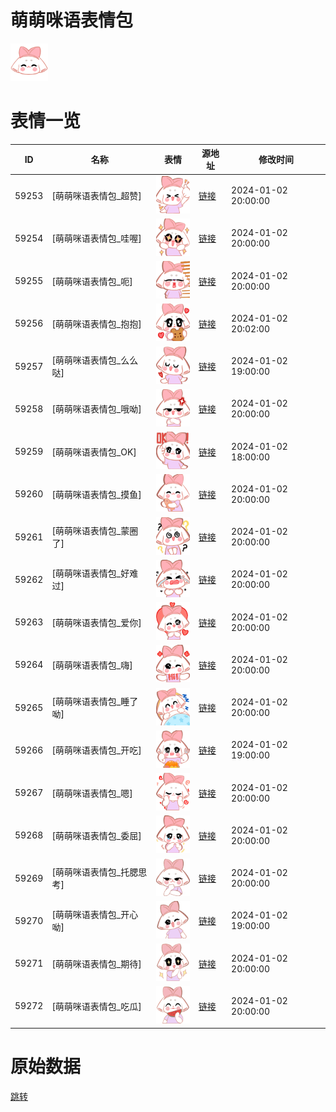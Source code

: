# 萌萌咪语表情包

<img src="./cover.png" height="60" alt="cover" />

# 表情一览

|ID|名称|表情|源地址|修改时间|
|----|----|----|----|----|
|59253|[萌萌咪语表情包_超赞]|<img src="./pic/059253_%5B萌萌咪语表情包_超赞%5D.png" height="60" alt="超赞"/>|[链接](https://i0.hdslb.com/bfs/garb/6178f5a4b83904635973f246cba95d63d8fff232.png)|2024-01-02 20:00:00|
|59254|[萌萌咪语表情包_哇喔]|<img src="./pic/059254_%5B萌萌咪语表情包_哇喔%5D.png" height="60" alt="哇喔"/>|[链接](https://i0.hdslb.com/bfs/garb/89faabfd3cce989e14aa229fa5949e089825b7b3.png)|2024-01-02 20:00:00|
|59255|[萌萌咪语表情包_呃]|<img src="./pic/059255_%5B萌萌咪语表情包_呃%5D.png" height="60" alt="呃"/>|[链接](https://i0.hdslb.com/bfs/garb/45e536d94790c96a9147984aaf7732777c30960e.png)|2024-01-02 20:00:00|
|59256|[萌萌咪语表情包_抱抱]|<img src="./pic/059256_%5B萌萌咪语表情包_抱抱%5D.png" height="60" alt="抱抱"/>|[链接](https://i0.hdslb.com/bfs/garb/34f413ae99a3295dd7c63cbc443fa1e91aade25e.png)|2024-01-02 20:02:00|
|59257|[萌萌咪语表情包_么么哒]|<img src="./pic/059257_%5B萌萌咪语表情包_么么哒%5D.png" height="60" alt="么么哒"/>|[链接](https://i0.hdslb.com/bfs/garb/0f3211dd246702afb3481a0f6d4a05fd3a291f06.png)|2024-01-02 19:00:00|
|59258|[萌萌咪语表情包_哦呦]|<img src="./pic/059258_%5B萌萌咪语表情包_哦呦%5D.png" height="60" alt="哦呦"/>|[链接](https://i0.hdslb.com/bfs/garb/2a4fe95681006d58193664cd1bc616794f856393.png)|2024-01-02 20:00:00|
|59259|[萌萌咪语表情包_OK]|<img src="./pic/059259_%5B萌萌咪语表情包_OK%5D.png" height="60" alt="OK"/>|[链接](https://i0.hdslb.com/bfs/garb/a5d29e2a7596517c9f4fbb594e1b7ba5920a5078.png)|2024-01-02 18:00:00|
|59260|[萌萌咪语表情包_摸鱼]|<img src="./pic/059260_%5B萌萌咪语表情包_摸鱼%5D.png" height="60" alt="摸鱼"/>|[链接](https://i0.hdslb.com/bfs/garb/cebecd8c00b3da96d4200cfc7ba8e9f9498eb8de.png)|2024-01-02 20:00:00|
|59261|[萌萌咪语表情包_蒙圈了]|<img src="./pic/059261_%5B萌萌咪语表情包_蒙圈了%5D.png" height="60" alt="蒙圈了"/>|[链接](https://i0.hdslb.com/bfs/garb/b485f02630c9ed86d2ec7e22f19bd0d211cacfa0.png)|2024-01-02 20:00:00|
|59262|[萌萌咪语表情包_好难过]|<img src="./pic/059262_%5B萌萌咪语表情包_好难过%5D.png" height="60" alt="好难过"/>|[链接](https://i0.hdslb.com/bfs/garb/099e5e63cad52ba2870ff9bc6381bde2bde3b866.png)|2024-01-02 20:00:00|
|59263|[萌萌咪语表情包_爱你]|<img src="./pic/059263_%5B萌萌咪语表情包_爱你%5D.png" height="60" alt="爱你"/>|[链接](https://i0.hdslb.com/bfs/garb/0eed6eaa79a57d26e49777bf3e63f5ea1e4243bb.png)|2024-01-02 20:00:00|
|59264|[萌萌咪语表情包_嗨]|<img src="./pic/059264_%5B萌萌咪语表情包_嗨%5D.png" height="60" alt="嗨"/>|[链接](https://i0.hdslb.com/bfs/garb/3e6e9784301d33b2a017ab6877ca52c6f2ffdef8.png)|2024-01-02 20:00:00|
|59265|[萌萌咪语表情包_睡了呦]|<img src="./pic/059265_%5B萌萌咪语表情包_睡了呦%5D.png" height="60" alt="睡了呦"/>|[链接](https://i0.hdslb.com/bfs/garb/d214f2efb5864c40b37ab2e223482d8f9ac6a340.png)|2024-01-02 20:00:00|
|59266|[萌萌咪语表情包_开吃]|<img src="./pic/059266_%5B萌萌咪语表情包_开吃%5D.png" height="60" alt="开吃"/>|[链接](https://i0.hdslb.com/bfs/garb/b8da0dd72d9b766acf32b9dffa7207d428917950.png)|2024-01-02 19:00:00|
|59267|[萌萌咪语表情包_嗯]|<img src="./pic/059267_%5B萌萌咪语表情包_嗯%5D.png" height="60" alt="嗯"/>|[链接](https://i0.hdslb.com/bfs/garb/f9d02a627f7ab3c16ea6a2bc1eca60461cd98df7.png)|2024-01-02 20:00:00|
|59268|[萌萌咪语表情包_委屈]|<img src="./pic/059268_%5B萌萌咪语表情包_委屈%5D.png" height="60" alt="委屈"/>|[链接](https://i0.hdslb.com/bfs/garb/163843f5f6d4340647b0561fc8c9ab59b2c788b7.png)|2024-01-02 20:00:00|
|59269|[萌萌咪语表情包_托腮思考]|<img src="./pic/059269_%5B萌萌咪语表情包_托腮思考%5D.png" height="60" alt="托腮思考"/>|[链接](https://i0.hdslb.com/bfs/garb/7df407d37f677b6c9d03415a5fc6fb4b97a7e88f.png)|2024-01-02 20:00:00|
|59270|[萌萌咪语表情包_开心呦]|<img src="./pic/059270_%5B萌萌咪语表情包_开心呦%5D.png" height="60" alt="开心呦"/>|[链接](https://i0.hdslb.com/bfs/garb/35704a73db1202c6a9bb968a210b31c607092c00.png)|2024-01-02 19:00:00|
|59271|[萌萌咪语表情包_期待]|<img src="./pic/059271_%5B萌萌咪语表情包_期待%5D.png" height="60" alt="期待"/>|[链接](https://i0.hdslb.com/bfs/garb/6f2857f740b9e374b5c4356ec1edcc72dc0edd2b.png)|2024-01-02 20:00:00|
|59272|[萌萌咪语表情包_吃瓜]|<img src="./pic/059272_%5B萌萌咪语表情包_吃瓜%5D.png" height="60" alt="吃瓜"/>|[链接](https://i0.hdslb.com/bfs/garb/3feaf4a197332fe45b7da2aeb55fe554adce572e.png)|2024-01-02 20:00:00|

# 原始数据

[跳转](./raw.json)

